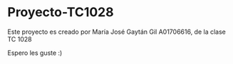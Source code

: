 # Proyecto-TC1028

Este proyecto es creado por María José Gaytán Gil A01706616, de la clase TC 1028

Espero les guste :)
